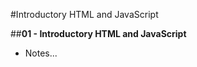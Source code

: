 #Introductory HTML and JavaScript


##<a id="heading">**01 - Introductory HTML and JavaScript** </a>
- Notes...
